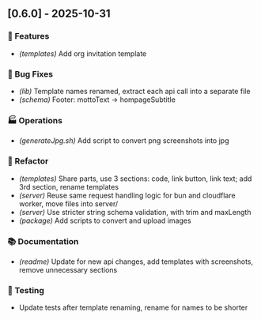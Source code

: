 ## [0.6.0] - 2025-10-31

### 🚀 Features

- *(templates)* Add org invitation template

### 🐛 Bug Fixes

- *(lib)* Template names renamed, extract each api call into a separate file
- *(schema)* Footer: mottoText -> hompageSubtitle

### 🏭 Operations

- *(generateJpg.sh)* Add script to convert png screenshots into jpg

### 🚜 Refactor

- *(templates)* Share parts, use 3 sections: code, link button, link text; add 3rd section, rename templates
- *(server)* Reuse same request handling logic for bun and cloudflare worker, move files into server/
- *(server)* Use stricter string schema validation, with trim and maxLength
- *(package)* Add scripts to convert and upload images

### 📚 Documentation

- *(readme)* Update for new api changes, add templates with screenshots, remove unnecessary sections

### 🧪 Testing

- Update tests after template renaming, rename for names to be shorter
